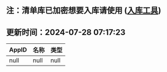 ## 注：清单库已加密想要入库请使用 ([入库工具](https://github.com/BlankTMing/ManifestAutoUpdate/releases))

## 更新时间：2024-07-28 07:17:23
| AppID | 名称 | 类型  |
| :-------------------- | :----------------------------- | :----------- |
| null | null| null |
